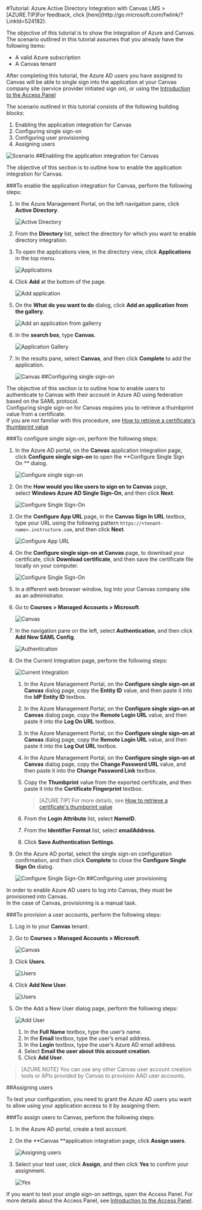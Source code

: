<properties pageTitle="Tutorial: Azure Active Directory Integration with Canvas LMS | Windows Azure" description="Learn how to use Canvas LMS with Azure Active Directory to enable single sign-on, automated provisioning, and more!." services="active-directory" authors="MarkusVi"  documentationCenter="na" manager="stevenpo"/>
<tags
	ms.service="active-directory"
	ms.date="08/01/2015"
	wacn.date=""/>
#Tutorial: Azure Active Directory Integration with Canvas LMS
<!-- deleted by customization
>[AZURE.TIP]For feedback, click [here](https://social.msdn.microsoft.com/Forums/azure/zh-cn/36d497a1-e0f6-4389-8e3b-4c9a37b4ab67/tutorial-azure-ad-integration-with-canvas-lms?forum=WindowsAzureAD).
-->
<!-- keep by customization: begin -->
>[AZURE.TIP]For feedback, click [here](http://go.microsoft.com/fwlink/?LinkId=524182).
<!-- keep by customization: end -->

The objective of this tutorial is to show the integration of Azure and Canvas.  
The scenario outlined in this tutorial assumes that you already have the following items:

-   A valid Azure subscription
-   A Canvas tenant

After completing this tutorial, the Azure AD users you have assigned to Canvas will be able to single sign into the application at your Canvas company site (service provider initiated sign on), or using the [Introduction to the Access Panel](https://msdn.microsoft.com/zh-cn/library/dn308586)

The scenario outlined in this tutorial consists of the following building blocks:

1.  Enabling the application integration for Canvas
2.  Configuring single sign-on
3.  Configuring user provisioning
4.  Assigning users

![Scenario](./media/active-directory-saas-canvas-lms-tutorial/IC775984.png "Scenario")
##Enabling the application integration for Canvas

The objective of this section is to outline how to enable the application integration for Canvas.

###To enable the application integration for Canvas, perform the following steps:

1.  In the Azure Management Portal, on the left navigation pane, click **Active Directory**.

    ![Active Directory](./media/active-directory-saas-canvas-lms-tutorial/IC700993.png "Active Directory")

2.  From the **Directory** list, select the directory for which you want to enable directory integration.

3.  To open the applications view, in the directory view, click **Applications** in the top menu.

    ![Applications](./media/active-directory-saas-canvas-lms-tutorial/IC700994.png "Applications")

4.  Click **Add** at the bottom of the page.

    ![Add application](./media/active-directory-saas-canvas-lms-tutorial/IC749321.png "Add application")

5.  On the **What do you want to do** dialog, click **Add an application from the gallery**.

    ![Add an application from gallerry](./media/active-directory-saas-canvas-lms-tutorial/IC749322.png "Add an application from gallerry")

6.  In the **search box**, type **Canvas**.

    ![Application Gallery](./media/active-directory-saas-canvas-lms-tutorial/IC775985.png "Application Gallery")

7.  In the results pane, select **Canvas**, and then click **Complete** to add the application.

    ![Canvas](./media/active-directory-saas-canvas-lms-tutorial/IC775986.png "Canvas")
##Configuring single sign-on

The objective of this section is to outline how to enable users to authenticate to Canvas with their account in Azure AD using federation based on the SAML protocol.  
Configuring single sign-on for Canvas requires you to retrieve a thumbprint value from a certificate.  
If you are not familiar with this procedure, see [How to retrieve a certificate's thumbprint value](http://youtu.be/YKQF266SAxI)

###To configure single sign-on, perform the following steps:

1.  In the Azure AD portal, on the **Canvas** application integration page, click **Configure single sign-on** to open the **Configure Single Sign On ** dialog.

    ![Configure single sign-on](./media/active-directory-saas-canvas-lms-tutorial/IC771709.png "Configure single sign-on")

2.  On the **How would you like users to sign on to Canvas** page, select **Windows Azure AD Single Sign-On**, and then click **Next**.

    ![Configure Single Sign-On](./media/active-directory-saas-canvas-lms-tutorial/IC775987.png "Configure Single Sign-On")

3.  On the **Configure App URL** page, in the **Canvas Sign In URL** textbox, type your URL using the following pattern `https://<tenant-name>.instructure.com`, and then click **Next**.

    ![Configure App URL](./media/active-directory-saas-canvas-lms-tutorial/IC775988.png "Configure App URL")

4.  On the **Configure single sign-on at Canvas** page, to download your certificate, click **Download certificate**, and then save the certificate file locally on your computer.

    ![Configure Single Sign-On](./media/active-directory-saas-canvas-lms-tutorial/IC775989.png "Configure Single Sign-On")

5.  In a different web browser window, log into your Canvas company site as an administrator.

6.  Go to **Courses \> Managed Accounts \> Microsoft**.

    ![Canvas](./media/active-directory-saas-canvas-lms-tutorial/IC775990.png "Canvas")

7.  In the navigation pane on the left, select **Authentication**, and then click **Add New SAML Config**.

    ![Authentication](./media/active-directory-saas-canvas-lms-tutorial/IC775991.png "Authentication")

8.  On the Current Integration page, perform the following steps:

    ![Current Integration](./media/active-directory-saas-canvas-lms-tutorial/IC775992.png "Current Integration")

    1.  In the Azure Management Portal, on the **Configure single sign-on at Canvas** dialog page, copy the **Entity ID** value, and then paste it into the **IdP Entity ID** textbox.
    2.  In the Azure Management Portal, on the **Configure single sign-on at Canvas** dialog page, copy the **Remote Login URL** value, and then paste it into the **Log On URL** textbox.
    3.  In the Azure Management Portal, on the **Configure single sign-on at Canvas** dialog page, copy the **Remote Login URL** value, and then paste it into the **Log Out URL** textbox.
    4.  In the Azure Management Portal, on the **Configure single sign-on at Canvas** dialog page, copy the **Change Password URL** value, and then paste it into the **Change Password Link** textbox.
    5.  Copy the **Thumbprint** value from the exported certificate, and then paste it into the **Certificate Fingerprint** textbox.  

        >[AZURE.TIP] For more details, see [How to retrieve a certificate's thumbprint value](http://youtu.be/YKQF266SAxI)

    6.  From the **Login Attribute** list, select **NameID**.
    7.  From the **Identifier Format** list, select **emailAddress**.
    8.  Click **Save Authentication Settings**.

9.  On the Azure AD portal, select the single sign-on configuration confirmation, and then click **Complete** to close the **Configure Single Sign On** dialog.

    ![Configure Single Sign-On](./media/active-directory-saas-canvas-lms-tutorial/IC775993.png "Configure Single Sign-On")
##Configuring user provisioning

In order to enable Azure AD users to log into Canvas, they must be provisioned into Canvas.  
In the case of Canvas, provisioning is a manual task.

###To provision a user accounts, perform the following steps:

1.  Log in to your **Canvas** tenant.

2.  Go to **Courses \> Managed Accounts \> Microsoft**.

    ![Canvas](./media/active-directory-saas-canvas-lms-tutorial/IC775990.png "Canvas")

3.  Click **Users**.

    ![Users](./media/active-directory-saas-canvas-lms-tutorial/IC775995.png "Users")

4.  Click **Add New User**.

    ![Users](./media/active-directory-saas-canvas-lms-tutorial/IC775996.png "Users")

5.  On the Add a New User dialog page, perform the following steps:

    ![Add User](./media/active-directory-saas-canvas-lms-tutorial/IC775997.png "Add User")

    1.  In the **Full Name** textbox, type the user’s name.
    2.  In the **Email** textbox, type the user’s email address.
    3.  In the **Login** textbox, type the user’s Azure AD email address.
    4.  Select **Email the user about this account creation**.
    5.  Click **Add User**.

>[AZURE.NOTE] You can use any other Canvas user account creation tools or APIs provided by Canvas to provision AAD user accounts.

##Assigning users

To test your configuration, you need to grant the Azure AD users you want to allow using your application access to it by assigning them.

###To assign users to Canvas, perform the following steps:

1.  In the Azure AD portal, create a test account.

2.  On the **Canvas **application integration page, click **Assign users**.

    ![Assigning users](./media/active-directory-saas-canvas-lms-tutorial/IC775998.png "Assigning users")

3.  Select your test user, click **Assign**, and then click **Yes** to confirm your assignment.

    ![Yes](./media/active-directory-saas-canvas-lms-tutorial/IC767830.png "Yes")

If you want to test your single sign-on settings, open the Access Panel. For more details about the Access Panel, see [Introduction to the Access Panel](https://msdn.microsoft.com/zh-cn/library/dn308586).
